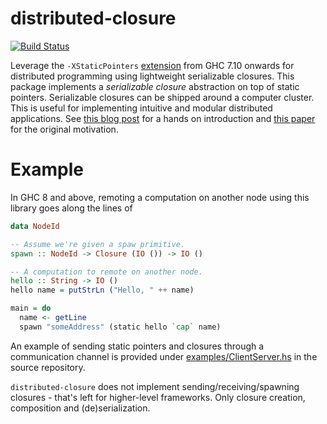 # distributed-closure

[![Build Status](https://travis-ci.org/tweag/distributed-closure.svg)](https://travis-ci.org/tweag/distributed-closure)

Leverage the `-XStaticPointers` [extension][staticpointers-extension]
from GHC 7.10 onwards for distributed programming using lightweight
serializable closures. This package implements a *serializable
closure* abstraction on top of static pointers. Serializable closures
can be shipped around a computer cluster. This is useful for
implementing intuitive and modular distributed applications. See
[this blog post][ocharles-static-pointers] for a hands on introduction
and [this paper][ch-paper] for the original motivation.

[staticpointers-extension]: https://downloads.haskell.org/~ghc/latest/docs/html/users_guide/glasgow_exts.html#static-pointers
[ocharles-static-pointers]: https://ocharles.org.uk/blog/guest-posts/2014-12-23-static-pointers.html
[ch-paper]: http://research.microsoft.com/en-us/um/people/simonpj/papers/parallel/remote.pdf

# Example

In GHC 8 and above, remoting a computation on another node using this
library goes along the lines of

```Haskell
data NodeId

-- Assume we're given a spaw primitive.
spawn :: NodeId -> Closure (IO ()) -> IO ()

-- A computation to remote on another node.
hello :: String -> IO ()
hello name = putStrLn ("Hello, " ++ name)

main = do
  name <- getLine
  spawn "someAddress" (static hello `cap` name)
```

An example of sending static pointers and closures
through a communication channel is provided under
[examples/ClientServer.hs](examples/ClientServer.hs)
in the source repository.

`distributed-closure` does not implement sending/receiving/spawning
closures - that's left for higher-level frameworks. Only closure
creation, composition and (de)serialization.

